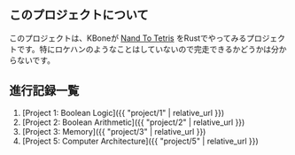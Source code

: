 ## このプロジェクトについて
このプロジェクトは、KBoneが [Nand To Tetris](https://www.nand2tetris.org/) をRustでやってみるプロジェクトです。特にロケハンのようなことはしていないので完走できるかどうかは分からないです。

## 進行記録一覧
1. [Project 1: Boolean Logic]({{ "project/1" | relative_url }})
2. [Project 2: Boolean Arithmetic]({{ "project/2" | relative_url }})
3. [Project 3: Memory]({{ "project/3" | relative_url }})
4. [Project 5: Computer Architecture]({{ "project/5" | relative_url }})
